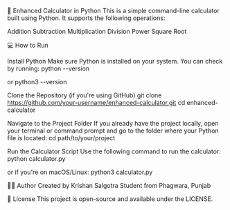 
🧮 Enhanced Calculator in Python
This is a simple command-line calculator built using Python. It supports the following operations:

Addition
Subtraction
Multiplication
Division
Power
Square Root


💻 How to Run

Install Python
Make sure Python is installed on your system. You can check by running:
python --version


or
python3 --version



Clone the Repository (if you're using GitHub)
git clone https://github.com/your-username/enhanced-calculator.git
   cd enhanced-calculator



Navigate to the Project Folder
If you already have the project locally, open your terminal or command prompt and go to the folder where your Python file is located:
cd path/to/your/project



Run the Calculator Script
Use the following command to run the calculator:
python calculator.py


or if you're on macOS/Linux:
python3 calculator.py




👨‍💻 Author
Created by Krishan Salgotra
Student from Phagwara, Punjab


📄 License
This project is open-source and available under the LICENSE.

